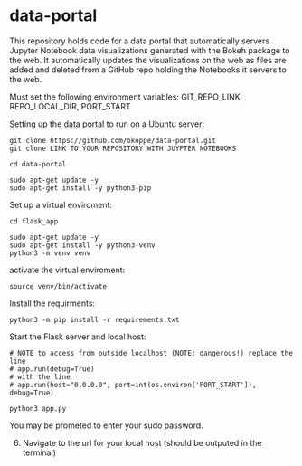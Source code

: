 # data-portal
This repository holds code for a data portal that automatically servers Jupyter Notebook data visualizations generated with the Bokeh package to the web. 
It automatically updates the visualizations on the web as files are added and deleted from a GitHub repo holding the Notebooks it servers to the web.

Must set the following environment variables: GIT_REPO_LINK, REPO_LOCAL_DIR, PORT_START

Setting up the data portal to run on a Ubuntu server:

```
git clone https://github.com/okoppe/data-portal.git
git clone LINK TO YOUR REPOSITORY WITH JUYPTER NOTEBOOKS

cd data-portal

sudo apt-get update -y
sudo apt-get install -y python3-pip
```

Set up a virtual enviroment:

```
cd flask_app

sudo apt-get update -y
sudo apt-get install -y python3-venv
python3 -m venv venv
```
activate the virtual enviroment:

```
source venv/bin/activate
```

Install the requirments:

```
python3 -m pip install -r requirements.txt
```

Start the Flask server and local host:

```
# NOTE to access from outside localhost (NOTE: dangerous!) replace the line 
# app.run(debug=True)
# with the line
# app.run(host="0.0.0.0", port=int(os.environ['PORT_START']), debug=True)

python3 app.py
```

You may be prometed to enter your sudo password.

6. Navigate to the url for your local host (should be outputed in the terminal)
